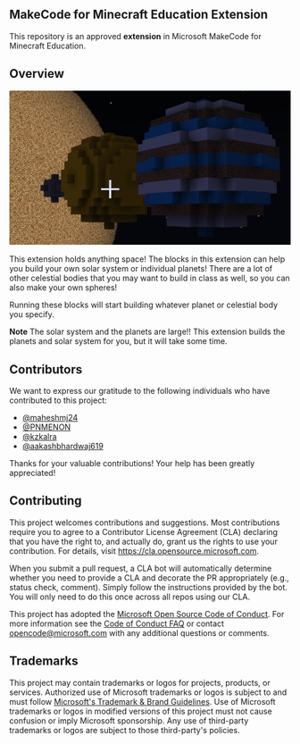 ## MakeCode for Minecraft Education Extension

This repository is an approved **extension** in Microsoft MakeCode for Minecraft Education. 

## Overview

<img src='./icon.png'>

This extension holds anything space! The blocks in this extension can help you build your own solar system or individual planets! There are a lot of other celestial bodies that you may want to build in class as well, so you can also make your own spheres!

Running these blocks will start building whatever planet or celestial body you specify.

**Note** 
The solar system and the planets are large!! This extension builds the planets and solar system for you, but it will take some time.

## Contributors
We want to express our gratitude to the following individuals who have contributed to this project:
- [@maheshmj24](https://github.com/maheshmj24)
- [@PNMENON](https://github.com/PNMENON)
- [@kzkalra](https://github.com/kzkalra)
- [@aakashbhardwaj619](https://github.com/aakashbhardwaj619)

Thanks for your valuable contributions! Your help has been greatly appreciated!

## Contributing

This project welcomes contributions and suggestions.  Most contributions require you to agree to a
Contributor License Agreement (CLA) declaring that you have the right to, and actually do, grant us
the rights to use your contribution. For details, visit https://cla.opensource.microsoft.com.

When you submit a pull request, a CLA bot will automatically determine whether you need to provide
a CLA and decorate the PR appropriately (e.g., status check, comment). Simply follow the instructions
provided by the bot. You will only need to do this once across all repos using our CLA.

This project has adopted the [Microsoft Open Source Code of Conduct](https://opensource.microsoft.com/codeofconduct/).
For more information see the [Code of Conduct FAQ](https://opensource.microsoft.com/codeofconduct/faq/) or
contact [opencode@microsoft.com](mailto:opencode@microsoft.com) with any additional questions or comments.

## Trademarks

This project may contain trademarks or logos for projects, products, or services. Authorized use of Microsoft 
trademarks or logos is subject to and must follow 
[Microsoft's Trademark & Brand Guidelines](https://www.microsoft.com/en-us/legal/intellectualproperty/trademarks/usage/general).
Use of Microsoft trademarks or logos in modified versions of this project must not cause confusion or imply Microsoft sponsorship.
Any use of third-party trademarks or logos are subject to those third-party's policies.